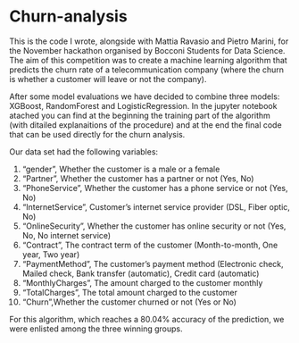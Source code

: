 # Churn-analysis
This is the code I wrote, alongside with Mattia Ravasio and Pietro Marini, for the November hackathon organised by Bocconi Students for Data Science. 
The aim of this competition was to create a machine learning algorithm that predicts the churn rate of a telecommunication company (where the churn is whether a customer will leave or not the company).

After some model evaluations we have decided to combine three models: XGBoost, RandomForest and LogisticRegression.
In the jupyter notebook atached you can find at the beginning the training part of the algorithm (with ditailed explanaitions of the procedure) and at the end the final code that can be used directly for the churn analysis.

Our data set had the following variables:
1) “gender”, Whether the customer is a male or a female
2) “Partner”, Whether the customer has a partner or not (Yes, No)
3) “PhoneService”, Whether the customer has a phone service or not (Yes, No)
4) “InternetService”, Customer’s internet service provider (DSL, Fiber optic, No)
5) “OnlineSecurity”, Whether the customer has online security or not (Yes, No, No
internet service)
6) “Contract”, The contract term of the customer (Month-to-month, One year, Two year)
7) “PaymentMethod”, The customer’s payment method (Electronic check, Mailed check,
Bank transfer (automatic), Credit card (automatic)
8) “MonthlyCharges”, The amount charged to the customer monthly
9) “TotalCharges”, The total amount charged to the customer
10) “Churn”,Whether the customer churned or not (Yes or No)

For this algorithm, which reaches a 80.04% accuracy of the prediction, we were enlisted among the three winning groups.
